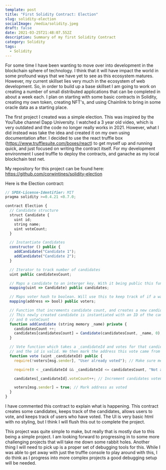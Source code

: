 ```yaml
---
template: post
title: "First Solidity Contract: Election"
slug: solidity-election
socialImage: /media/solidity.jpeg
draft: false
date: 2021-03-25T21:48:07.552Z
description: Summary of my first Solidity Contract
category: Solidity
tags:
  - Solidity
---
```

For some time I have been wanting to move over into development in the blockchain sphere of technology. I think that it will have impact the world in some profound ways that we have yet to see as this ecosystem matures. However, my current skillset lies very much in the ecosystem of web development. So, in order to build up a base skillset I am going to work on creating a number of small distributed applications that can be completed in about a week each. I plan on starting with some basic contracts in Solidity, creating my own token, creating NFT's, and using Chainlink to bring in some oracle data as a starting place. 

The first project I created was a simple election. This was inspired by the YouTube channel Dapp University. I watched a 3 year old video, which is very outdated and the code no longer really works in 2021. However, what I did instead was take the idea and created it on my own using documentation after. I decided to use the react truffle box (<https://www.trufflesuite.com/boxes/react>) to get myself up and running quick, and just focused on writing the contract itself. For my development environment I used truffle to deploy the contracts, and ganache as my local blockchain test net. 

My repository for this project can be found here: <https://github.com/corwintines/solidity-election>

Here is the Election contract:

```javascript
// SPDX-License-Identifier: MIT
pragma solidity >=0.4.21 <0.7.0;

contract Election {
  // Candidate structure
  struct Candidate {
    uint id;
    string name;
    uint voteCount;
  }

  // Instantiate Candidates
  constructor () public {
    addCandidate("Candidate 1");
    addCandidate("Candidate 2");
  }

  // Iterator to track number of candidates
  uint public candidatesCount;

  // Maps a candidate to an interger key. With it being public this functions as a getter
  mapping(uint => Candidate) public candidates;

  // Maps voter hash to boolean. Will use this to keep track of if a wallet has voted
  mapping(address => bool) public voters;

  // Function that increments candidate count, and creates a new candidate mapped to the id in candidates.
  // This newly created candidate is instantiated with an ID of the candidateCount iterator, name passed to function,
  // and 0 voteCount
  function addCandidate (string memory _name) private {
    candidatesCount ++;
    candidates[candidatesCount] = Candidate(candidatesCount, _name, 0);
  }

  // Vote function which takes a _candidateId and votes for that candidate if the user hasnt voted
  // and the id is valid. We then mark the address this vote came from as voted.
  function vote (uint _candidateId) public {
    require(!voters[msg.sender], "User already voted"); // Make sure message sender hasnt voted before

    require(0 < _candidateId && _candidateId <= candidatesCount, "Not a valid Candidate ID"); // Make sure _candidiateId is a valid ID

    candidates[_candidateId].voteCount++; // Increment candidates voteCount

    voters[msg.sender] = true; // Mark address as voted
  }
}
```

I have commented this contract to explain what is happening. This contract creates some candidates, keeps track of the candidates, allows users to vote, and keeps track of users who have voted. The UI is very basic html with no styling, but I think I will flush this out to complete the project. 

This project was quite simple to make, but really that is mostly due to this being a simple project. I am looking forward to progressing in to some more challenging projects that will take me down some rabbit holes. Another thing I will need to pick up is a proper set of debugging tools for this. While I was able to get away with just the truffle console to play around with this, I do think as I progress into more complex projects a good debugging setup will be needed.